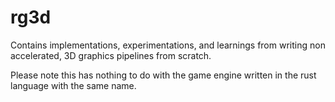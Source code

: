 # rg3d

Contains implementations, experimentations, and learnings from writing non accelerated, 3D graphics pipelines from scratch. 

Please note this has nothing to do with the game engine written in the rust language with the same name. 





